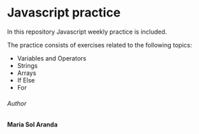 # Javascript practice

In this repository Javascript weekly practice is included. 

The practice consists of exercises related to the following topics:

- Variables and Operators
- Strings
- Arrays
- If Else
- For

###### Author
**Maria Sol Aranda**